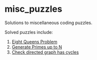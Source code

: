 # misc_puzzles
Solutions to miscellaneous coding puzzles.

Solved puzzles include:
1. [Eight Queens Problem](eight_queens.py)
2. [Generate Primes up to N](generate_primes.py)
3. [Check directed graph has cycles](graph_cycle.py)
